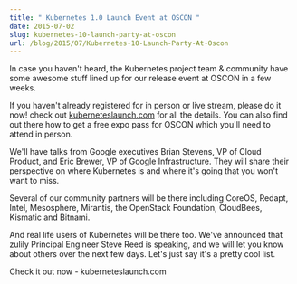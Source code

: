 ```yaml
---
title: " Kubernetes 1.0 Launch Event at OSCON "
date: 2015-07-02
slug: kubernetes-10-launch-party-at-oscon
url: /blog/2015/07/Kubernetes-10-Launch-Party-At-Oscon
---
```

In case you haven't heard, the Kubernetes project team & community have some awesome stuff lined up for our release event at OSCON in a few weeks.

If you haven't already registered for in person or live stream, please do it now! check out [kuberneteslaunch.com](http://kuberneteslaunch.com/) for all the details. You can also find out there how to get a free expo pass for OSCON which you'll need to attend in person.

We'll have talks from Google executives Brian Stevens, VP of Cloud Product, and Eric Brewer, VP of Google Infrastructure. They will share their perspective on where Kubernetes is and where it's going that you won't want to miss.

Several of our community partners will be there including CoreOS, Redapt, Intel, Mesosphere, Mirantis, the OpenStack Foundation, CloudBees, Kismatic and Bitnami.

And real life users of Kubernetes will be there too. We've announced that zulily Principal Engineer Steve Reed is speaking, and we will let you know about others over the next few days. Let's just say it's a pretty cool list.

Check it out now - kuberneteslaunch.com